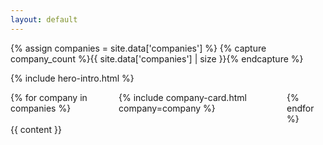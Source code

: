 ```yaml
---
layout: default
---
```


{% assign companies = site.data['companies'] %}
{% capture company_count %}{{ site.data['companies'] | size }}{% endcapture %}

{% include hero-intro.html %}
<section class="section">
  <div class="container">
    <div class="content">
      <div class="columns is-desktop is-multiline">
      {% for company in companies %}
        <div class="column is-one-quarter-desktop">
          {% include company-card.html company=company %}
        </div>
      {% endfor %}
      </div> <!-- /columns -->
      {{ content }}
    </div> <!-- /content -->
  </div> <!-- /container -->
</section>
